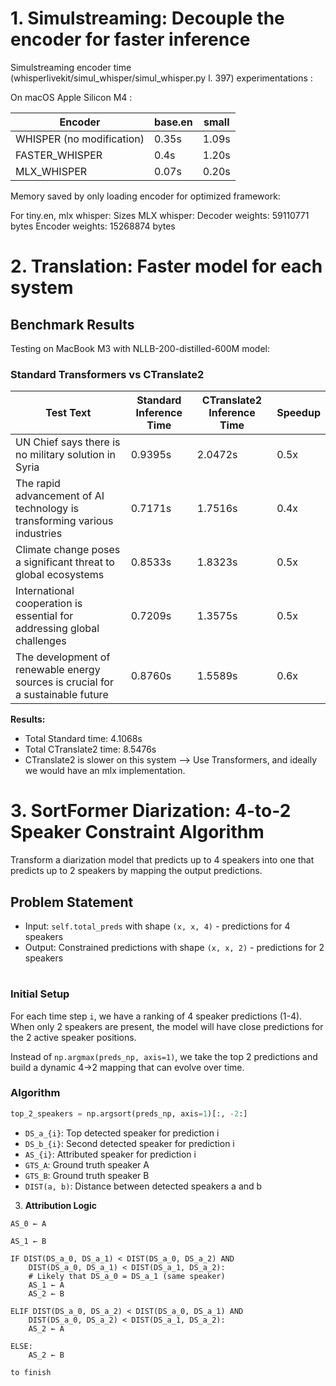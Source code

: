 # 1. Simulstreaming: Decouple the encoder for faster inference

Simulstreaming encoder time (whisperlivekit/simul_whisper/simul_whisper.py l. 397) experimentations :

On macOS Apple Silicon M4 :

| Encoder | base.en | small |
|--------|---------|-------|
| WHISPER (no modification) | 0.35s | 1.09s |
| FASTER_WHISPER | 0.4s | 1.20s |
| MLX_WHISPER | 0.07s | 0.20s |

Memory saved by only loading encoder for optimized framework:

For tiny.en, mlx whisper:
Sizes MLX whisper:
Decoder weights: 59110771 bytes
Encoder weights: 15268874 bytes


# 2. Translation: Faster model for each system

## Benchmark Results

Testing on MacBook M3 with NLLB-200-distilled-600M model:

### Standard Transformers vs CTranslate2

| Test Text | Standard Inference Time | CTranslate2 Inference Time | Speedup |
|-----------|-------------------------|---------------------------|---------|
| UN Chief says there is no military solution in Syria | 0.9395s | 2.0472s | 0.5x |
| The rapid advancement of AI technology is transforming various industries | 0.7171s | 1.7516s | 0.4x |
| Climate change poses a significant threat to global ecosystems | 0.8533s | 1.8323s | 0.5x |
| International cooperation is essential for addressing global challenges | 0.7209s | 1.3575s | 0.5x |
| The development of renewable energy sources is crucial for a sustainable future | 0.8760s | 1.5589s | 0.6x |

**Results:**
- Total Standard time: 4.1068s
- Total CTranslate2 time: 8.5476s
- CTranslate2 is slower on this system --> Use Transformers, and ideally we would have an mlx implementation.


# 3. SortFormer Diarization: 4-to-2 Speaker Constraint Algorithm

Transform a diarization model that predicts up to 4 speakers into one that predicts up to 2 speakers by mapping the output predictions.

## Problem Statement
- Input: `self.total_preds` with shape `(x, x, 4)` - predictions for 4 speakers
- Output: Constrained predictions with shape `(x, x, 2)` - predictions for 2 speakers

#
### Initial Setup
For each time step `i`, we have a ranking of 4 speaker predictions (1-4). When only 2 speakers are present, the model will have close predictions for the 2 active speaker positions.

Instead of `np.argmax(preds_np, axis=1)`, we take the top 2 predictions and build a dynamic 4→2 mapping that can evolve over time.

### Algorithm

```python
top_2_speakers = np.argsort(preds_np, axis=1)[:, -2:]
```

- `DS_a_{i}`: Top detected speaker for prediction i
- `DS_b_{i}`: Second detected speaker for prediction i  
- `AS_{i}`: Attributed speaker for prediction i
- `GTS_A`: Ground truth speaker A
- `GTS_B`: Ground truth speaker B
- `DIST(a, b)`: Distance between detected speakers a and b

3. **Attribution Logic**

```
AS_0 ← A

AS_1 ← B

IF DIST(DS_a_0, DS_a_1) < DIST(DS_a_0, DS_a_2) AND 
    DIST(DS_a_0, DS_a_1) < DIST(DS_a_1, DS_a_2):
    # Likely that DS_a_0 = DS_a_1 (same speaker)
    AS_1 ← A
    AS_2 ← B

ELIF DIST(DS_a_0, DS_a_2) < DIST(DS_a_0, DS_a_1) AND 
    DIST(DS_a_0, DS_a_2) < DIST(DS_a_1, DS_a_2):
    AS_2 ← A

ELSE:
    AS_2 ← B

to finish
```
